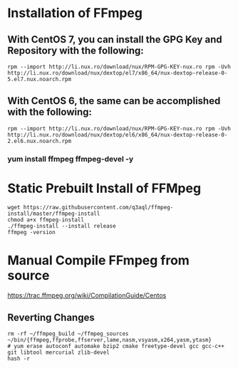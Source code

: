 # Installation of FFmpeg

## With CentOS 7, you can install the GPG Key and Repository with the following: 
```
rpm --import http://li.nux.ro/download/nux/RPM-GPG-KEY-nux.ro rpm -Uvh http://li.nux.ro/download/nux/dextop/el7/x86_64/nux-dextop-release-0-5.el7.nux.noarch.rpm
```

## With CentOS 6, the same can be accomplished with the following:
```
rpm --import http://li.nux.ro/download/nux/RPM-GPG-KEY-nux.ro rpm -Uvh http://li.nux.ro/download/nux/dextop/el6/x86_64/nux-dextop-release-0-2.el6.nux.noarch.rpm
```

### yum install ffmpeg ffmpeg-devel -y


# Static Prebuilt Install of FFMpeg

```
wget https://raw.githubusercontent.com/q3aql/ffmpeg-install/master/ffmpeg-install
chmod a+x ffmpeg-install
./ffmpeg-install --install release
ffmpeg -version

```
# Manual Compile FFmpeg from source 
https://trac.ffmpeg.org/wiki/CompilationGuide/Centos

## Reverting Changes
```
rm -rf ~/ffmpeg_build ~/ffmpeg_sources ~/bin/{ffmpeg,ffprobe,ffserver,lame,nasm,vsyasm,x264,yasm,ytasm}
# yum erase autoconf automake bzip2 cmake freetype-devel gcc gcc-c++ git libtool mercurial zlib-devel
hash -r
```